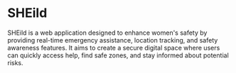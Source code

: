 # SHEild
SHEild is a web application designed to enhance women's safety by providing real-time emergency assistance, location tracking, and safety awareness features. It aims to create a secure digital space where users can quickly access help, find safe zones, and stay informed about potential risks.
